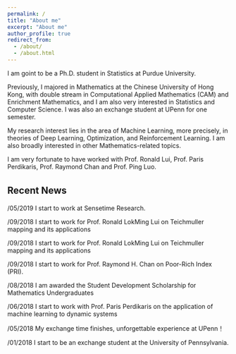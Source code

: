 ```yaml
---
permalink: /
title: "About me"
excerpt: "About me"
author_profile: true
redirect_from: 
  - /about/
  - /about.html
---
```


I am goint to be a Ph.D. student in Statistics at Purdue University.

Previously, I majored in Mathematics at the Chinese University of Hong Kong, with double stream in Computational Applied Mathematics (CAM) and Enrichment Mathematics, and I am also very interested in Statistics and Computer Science. I was also an exchange student at UPenn for one semester. 

My research interest lies in the area of Machine Learning, more precisely, in theories of Deep Learning, Optimization, and Reinforcement Learning. I am also broadly interested in other Mathematics-related topics.

I am very fortunate to have worked with Prof. Ronald Lui, Prof. Paris Perdikaris, Prof. Raymond Chan and Prof. Ping Luo. 



## Recent News　 
/05/2019 I start to work at Sensetime Research.

/09/2018 I start to work for Prof. Ronald LokMing Lui on Teichmuller mapping and its applications

/09/2018 I start to work for Prof. Ronald LokMing Lui on Teichmuller mapping and its applications

/09/2018 I start to work for Prof. Raymond H. Chan on Poor-Rich Index (PRI).

/08/2018 I am awarded the Student Development Scholarship for Mathematics Undergraduates

/06/2018 I start to work with Prof. Paris Perdikaris on the application of machine learning to dynamic systems
           
/05/2018 My exchange time finishes, unforgettable experience at UPenn！
           
/01/2018 I start to be an exchange student at the University of Pennsylvania.
